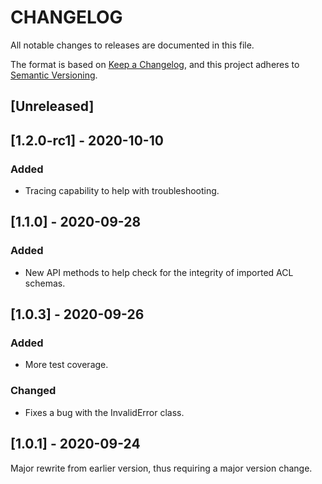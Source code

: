 # CHANGELOG

All notable changes to releases are documented in this file.

The format is based on [Keep a Changelog](https://keepachangelog.com/en/1.0.0/), and this project adheres to [Semantic Versioning](https://semver.org/).

## [Unreleased]

## [1.2.0-rc1] - 2020-10-10

### Added

- Tracing capability to help with troubleshooting.

## [1.1.0] - 2020-09-28

### Added

- New API methods to help check for the integrity of imported ACL schemas.

## [1.0.3] - 2020-09-26

### Added

- More test coverage.

### Changed

- Fixes a bug with the InvalidError class.

## [1.0.1] - 2020-09-24

Major rewrite from earlier version, thus requiring a major version change.
